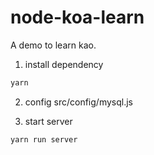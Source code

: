 # node-koa-learn
A demo to learn kao.

1. install dependency

```bash
yarn
```

2. config src/config/mysql.js

3. start server

```bash
yarn run server
```